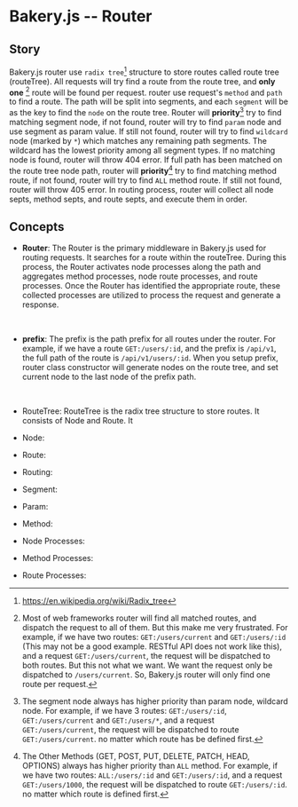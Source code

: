 # Bakery.js -- Router

## Story

Bakery.js router use `radix tree`[^1] structure to store routes called route tree (routeTree). All requests will try find a route from the route tree, and __only one__ [^2] route will be found per request. router use request's `method` and `path` to find a route. The path will be split into segments, and each `segment` will be as the key to find the `node` on the route tree. Router will __priority__[^3] try to find matching segment node, if not found, router will try to find `param` node and use segment as param value. If still not found, router will try to find `wildcard` node (marked by `*`) which matches any remaining path segments. The wildcard has the lowest priority among all segment types. If no matching node is found, router will throw 404 error. If full path has been matched on the route tree node path, router will __priority__[^4] try to find matching method route, if not found, router will try to find `ALL` method route. If still not found, router will throw 405 error. In routing process, router will collect all node septs, method septs, and route septs, and execute them in order.



## Concepts

* __Router__: The Router is the primary middleware in Bakery.js used for routing requests. It searches for a route within the routeTree. During this process, the Router activates node processes along the path and aggregates method processes, node route processes, and route processes. Once the Router has identified the appropriate route, these collected processes are utilized to process the request and generate a response.
<br>

* __prefix__: The prefix is the path prefix for all routes under the router. For example, if we have a route `GET:/users/:id`, and the prefix is `/api/v1`, the full path of the route is `/api/v1/users/:id`. When you setup prefix, router class constructor will generate nodes on the route tree, and set current node to the last node of the prefix path.
<br>

* RouteTree: RouteTree is the radix tree structure to store routes. It consists of Node and Route. It

* Node:

* Route:

* Routing:

* Segment:

* Param:

* Method:

* Node Processes:

* Method Processes:

* Route Processes:










[^1]: https://en.wikipedia.org/wiki/Radix_tree

[^2]: Most of web frameworks router will find all matched routes, and dispatch the request to all of them. But this make me very frustrated. For example, if we have two routes: `GET:/users/current` and `GET:/users/:id` (This may not be a good example. RESTful API does not work like this), and a request `GET:/users/current`, the request will be dispatched to both routes. But this not what we want. We want the request only be dispatched to `/users/current`. So, Bakery.js router will only find one route per request.

[^3]: The segment node always has higher priority than param node, wildcard node. For example, if we have 3 routes: `GET:/users/:id`, `GET:/users/current` and `GET:/users/*`, and a request `GET:/users/current`, the request will be dispatched to route `GET:/users/current`. no matter which route has be defined first.

[^4]: The Other Methods (GET, POST, PUT, DELETE, PATCH, HEAD, OPTIONS) always has higher priority than `ALL` method. For example, if we have two routes: `ALL:/users/:id` and `GET:/users/:id`, and a request `GET:/users/1000`, the request will be dispatched to route `GET:/users/:id`. no matter which route is defined first.